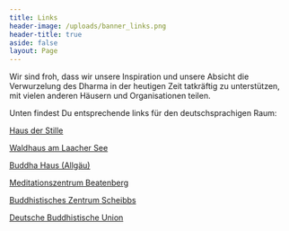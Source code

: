 ```yaml
---
title: Links
header-image: /uploads/banner_links.png
header-title: true
aside: false
layout: Page
---
```

Wir sind froh, dass wir unsere Inspiration und unsere Absicht die Verwurzelung des Dharma in der heutigen Zeit tatkräftig zu unterstützen, mit vielen anderen Häusern und Organisationen teilen.

Unten findest Du entsprechende links für den deutschsprachigen Raum:

[Haus der Stille](https://www.hausderstille.org/)

[Waldhaus am Laacher See](http://buddhismus-im-westen.de/)

[Buddha Haus (Allgäu)](https://www.buddha-haus.de/)

[Meditationszentrum Beatenberg](https://karuna.ch/)

[Buddhistisches Zentrum Scheibbs](http://www.bzs.at/)

[Deutsche Buddhistische Union](https://www.buddhismus-deutschland.de/)
